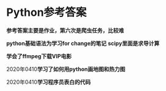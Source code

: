 # Python参考答案
**参考答案主要是作业，第六次是爬虫任务，比较难**

**python基础语法为学习for change的笔记**
**scipy里面是求导计算**

**学会了ffmpeg下载VIP电影**

2020年0410**学习了如何用python画地图和热力图**

2020年0410**学习程序员表白的代码**
